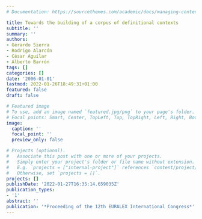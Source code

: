 ```yaml
---
# Documentation: https://sourcethemes.com/academic/docs/managing-content/

title: Towards the building of a corpus of definitional contexts
subtitle: ''
summary: ''
authors:
- Gerardo Sierra
- Rodrigo Alarcón
- César Aguilar
- Alberto Barrón
tags: []
categories: []
date: '2006-01-01'
lastmod: 2022-01-26T18:49:31+01:00
featured: false
draft: false

# Featured image
# To use, add an image named `featured.jpg/png` to your page's folder.
# Focal points: Smart, Center, TopLeft, Top, TopRight, Left, Right, BottomLeft, Bottom, BottomRight.
image:
  caption: ''
  focal_point: ''
  preview_only: false

# Projects (optional).
#   Associate this post with one or more of your projects.
#   Simply enter your project's folder or file name without extension.
#   E.g. `projects = ["internal-project"]` references `content/project/deep-learning/index.md`.
#   Otherwise, set `projects = []`.
projects: []
publishDate: '2022-01-27T16:35:14.659035Z'
publication_types:
- '1'
abstract: ''
publication: '*Proceeding of the 12th EURALEX International Congress*'
---
```

